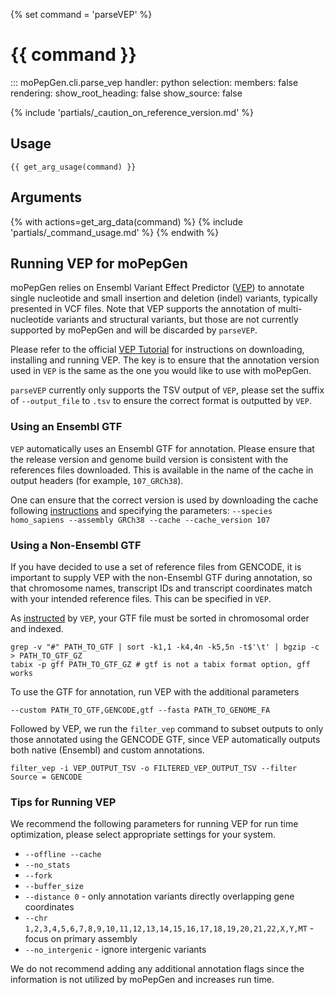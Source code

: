 {% set command = 'parseVEP' %}
# {{ command }}

::: moPepGen.cli.parse_vep
	handler: python
    selection:
      members: false
    rendering:
      show_root_heading: false
      show_source: false

{% include 'partials/_caution_on_reference_version.md' %}

## Usage

```
{{ get_arg_usage(command) }}
```

## Arguments

{% with actions=get_arg_data(command) %}
{% include 'partials/_command_usage.md' %}
{% endwith %}

## Running VEP for moPepGen

moPepGen relies on Ensembl Variant Effect Predictor ([VEP](https://www.ensembl.org/info/docs/tools/vep/index.html)) to annotate single nucleotide and small insertion and deletion (indel) variants, typically presented in VCF files. Note that VEP supports the annotation of multi-nucleotide variants and structural variants, but those are not currently supported by moPepGen and will be discarded by `parseVEP`.

Please refer to the official [VEP Tutorial](https://www.ensembl.org/info/docs/tools/vep/script/vep_tutorial.html) for instructions on downloading, installing and running VEP. The key is to ensure that the annotation version used in `VEP` is the same as the one you would like to use with moPepGen.

`parseVEP` currently only supports the TSV output of `VEP`, please set the suffix of `--output_file` to `.tsv` to ensure the correct format is outputted by `VEP`.

### Using an Ensembl GTF

`VEP` automatically uses an Ensembl GTF for annotation. Please ensure that the release version and genome build version is consistent with the references files downloaded. This is available in the name of the cache in output headers (for example, `107_GRCh38`).

One can ensure that the correct version is used by downloading the cache following [instructions](https://www.ensembl.org/info/docs/tools/vep/script/vep_cache.html#cache) and specifying the parameters:
`--species homo_sapiens --assembly GRCh38 --cache --cache_version 107`

### Using a Non-Ensembl GTF

If you have decided to use a set of reference files from GENCODE, it is important to supply VEP with the non-Ensembl GTF during annotation, so that chromosome names, transcript IDs and transcript coordinates match with your intended reference files. This can be specified in `VEP`.

As [instructed](https://www.ensembl.org/info/docs/tools/vep/script/vep_cache.html#gff) by `VEP`, your GTF file must be sorted in chromosomal order and indexed.
```
grep -v "#" PATH_TO_GTF | sort -k1,1 -k4,4n -k5,5n -t$'\t' | bgzip -c > PATH_TO_GTF_GZ
tabix -p gff PATH_TO_GTF_GZ # gtf is not a tabix format option, gff works
```

To use the GTF for annotation, run VEP with the additional parameters
```
--custom PATH_TO_GTF,GENCODE,gtf --fasta PATH_TO_GENOME_FA
```

Followed by VEP, we run the `filter_vep` command to subset outputs to only those annotated using the GENCODE GTF, since VEP automatically outputs both native (Ensembl) and custom annotations.

```
filter_vep -i VEP_OUTPUT_TSV -o FILTERED_VEP_OUTPUT_TSV --filter Source = GENCODE
```

### Tips for Running VEP

We recommend the following parameters for running VEP for run time optimization, please select appropriate settings for your system.
- `--offline --cache`
- `--no_stats`
- `--fork`
- `--buffer_size`
- `--distance 0` - only annotation variants directly overlapping gene coordinates
- `--chr 1,2,3,4,5,6,7,8,9,10,11,12,13,14,15,16,17,18,19,20,21,22,X,Y,MT` - focus on primary assembly
- `--no_intergenic` - ignore intergenic variants

We do not recommend adding any additional annotation flags since the information is not utilized by moPepGen and increases run time.
